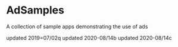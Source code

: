 # AdSamples
A collection of sample apps demonstrating the use of ads

updated 2019=07/02q
updated 2020-08/14b
updated 2020-08/14c
